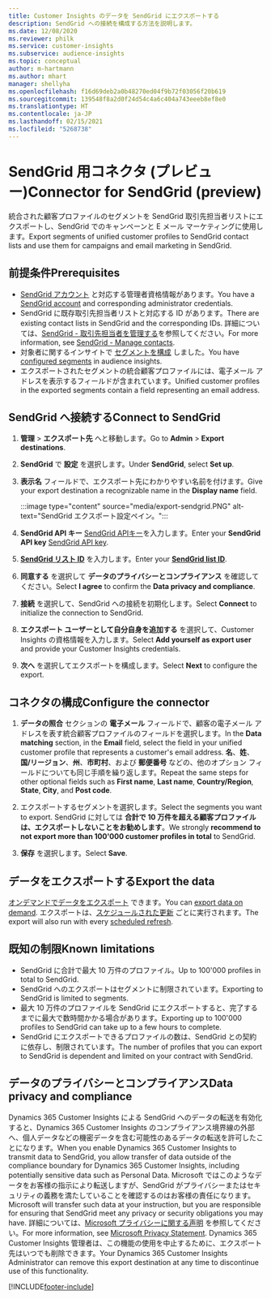 ```yaml
---
title: Customer Insights のデータを SendGrid にエクスポートする
description: SendGrid への接続を構成する方法を説明します。
ms.date: 12/08/2020
ms.reviewer: philk
ms.service: customer-insights
ms.subservice: audience-insights
ms.topic: conceptual
author: m-hartmann
ms.author: mhart
manager: shellyha
ms.openlocfilehash: f16d69deb2a0b48270ed04f9b72f03056f20b619
ms.sourcegitcommit: 139548f8a2d0f24d54c4a6c404a743eeeb8ef8e0
ms.translationtype: HT
ms.contentlocale: ja-JP
ms.lasthandoff: 02/15/2021
ms.locfileid: "5268738"
---
```

# <a name="connector-for-sendgrid-preview"></a><span data-ttu-id="52ba6-103">SendGrid 用コネクタ (プレビュー)</span><span class="sxs-lookup"><span data-stu-id="52ba6-103">Connector for SendGrid (preview)</span></span>

<span data-ttu-id="52ba6-104">統合された顧客プロファイルのセグメントを SendGrid 取引先担当者リストにエクスポートし、SendGrid でのキャンペーンと E メール マーケティングに使用します。</span><span class="sxs-lookup"><span data-stu-id="52ba6-104">Export segments of unified customer profiles to SendGrid contact lists and use them for campaigns and email marketing in SendGrid.</span></span> 

## <a name="prerequisites"></a><span data-ttu-id="52ba6-105">前提条件</span><span class="sxs-lookup"><span data-stu-id="52ba6-105">Prerequisites</span></span>

-   <span data-ttu-id="52ba6-106">[SendGrid アカウント](https://sendgrid.com/) と対応する管理者資格情報があります。</span><span class="sxs-lookup"><span data-stu-id="52ba6-106">You have a [SendGrid account](https://sendgrid.com/) and corresponding administrator credentials.</span></span>
-   <span data-ttu-id="52ba6-107">SendGrid に既存取引先担当者リストと対応する ID があります。</span><span class="sxs-lookup"><span data-stu-id="52ba6-107">There are existing contact lists in SendGrid and the corresponding IDs.</span></span> <span data-ttu-id="52ba6-108">詳細については、[SendGrid - 取引先担当者を管理する](https://sendgrid.com/docs/ui/managing-contacts/create-and-manage-contacts/#manage-contacts)を参照してください。</span><span class="sxs-lookup"><span data-stu-id="52ba6-108">For more information, see [SendGrid - Manage contacts](https://sendgrid.com/docs/ui/managing-contacts/create-and-manage-contacts/#manage-contacts).</span></span>
-   <span data-ttu-id="52ba6-109">対象者に関するインサイトで [セグメントを構成](segments.md) しました。</span><span class="sxs-lookup"><span data-stu-id="52ba6-109">You have [configured segments](segments.md) in audience insights.</span></span>
-   <span data-ttu-id="52ba6-110">エクスポートされたセグメントの統合顧客プロファイルには、電子メール アドレスを表示するフィールドが含まれています。</span><span class="sxs-lookup"><span data-stu-id="52ba6-110">Unified customer profiles in the exported segments contain a field representing an email address.</span></span>

## <a name="connect-to-sendgrid"></a><span data-ttu-id="52ba6-111">SendGrid へ接続する</span><span class="sxs-lookup"><span data-stu-id="52ba6-111">Connect to SendGrid</span></span>

1. <span data-ttu-id="52ba6-112">**管理** > **エクスポート先** へと移動します。</span><span class="sxs-lookup"><span data-stu-id="52ba6-112">Go to **Admin** > **Export destinations**.</span></span>

1. <span data-ttu-id="52ba6-113">**SendGrid** で **設定** を選択します。</span><span class="sxs-lookup"><span data-stu-id="52ba6-113">Under **SendGrid**, select **Set up**.</span></span>

1. <span data-ttu-id="52ba6-114">**表示名** フィールドで、エクスポート先にわかりやすい名前を付けます。</span><span class="sxs-lookup"><span data-stu-id="52ba6-114">Give your export destination a recognizable name in the **Display name** field.</span></span>

   :::image type="content" source="media/export-sendgrid.PNG" alt-text="SendGrid エクスポート設定ペイン。":::

1. <span data-ttu-id="52ba6-116">**SendGrid API キー** [SendGrid APIキー](https://sendgrid.com/docs/ui/account-and-settings/api-keys/)を入力します。</span><span class="sxs-lookup"><span data-stu-id="52ba6-116">Enter your **SendGrid API key** [SendGrid API key](https://sendgrid.com/docs/ui/account-and-settings/api-keys/).</span></span>

1. <span data-ttu-id="52ba6-117">**[SendGrid リスト ID](https://sendgrid.com/docs/ui/managing-contacts/create-and-manage-contacts/#manage-contacts)** を入力します。</span><span class="sxs-lookup"><span data-stu-id="52ba6-117">Enter your **[SendGrid list ID](https://sendgrid.com/docs/ui/managing-contacts/create-and-manage-contacts/#manage-contacts)**.</span></span>

1. <span data-ttu-id="52ba6-118">**同意する** を選択して **データのプライバシーとコンプライアンス** を確認してください。</span><span class="sxs-lookup"><span data-stu-id="52ba6-118">Select **I agree** to confirm the **Data privacy and compliance**.</span></span>

1. <span data-ttu-id="52ba6-119">**接続** を選択して、SendGrid への接続を初期化します。</span><span class="sxs-lookup"><span data-stu-id="52ba6-119">Select **Connect** to initialize the connection to SendGrid.</span></span>

1. <span data-ttu-id="52ba6-120">**エクスポート ユーザーとして自分自身を追加する** を選択して、Customer Insights の資格情報を入力します。</span><span class="sxs-lookup"><span data-stu-id="52ba6-120">Select **Add yourself as export user** and provide your Customer Insights credentials.</span></span>

1. <span data-ttu-id="52ba6-121">**次へ** を選択してエクスポートを構成します。</span><span class="sxs-lookup"><span data-stu-id="52ba6-121">Select **Next** to configure the export.</span></span>

## <a name="configure-the-connector"></a><span data-ttu-id="52ba6-122">コネクタの構成</span><span class="sxs-lookup"><span data-stu-id="52ba6-122">Configure the connector</span></span>

1. <span data-ttu-id="52ba6-123">**データの照合** セクションの **電子メール** フィールドで、顧客の電子メール アドレスを表す統合顧客プロファイルのフィールドを選択します。</span><span class="sxs-lookup"><span data-stu-id="52ba6-123">In the **Data matching** section, in the **Email** field, select the field in your unified customer profile that represents a customer's email address.</span></span> <span data-ttu-id="52ba6-124">**名**、**姓**、**国/リージョン**、**州**、**市町村**、および **郵便番号** などの、他のオプション フィールドについても同じ手順を繰り返します。</span><span class="sxs-lookup"><span data-stu-id="52ba6-124">Repeat the same steps for other optional fields such as **First name**, **Last name**, **Country/Region**, **State**, **City**, and **Post code**.</span></span>

1. <span data-ttu-id="52ba6-125">エクスポートするセグメントを選択します。</span><span class="sxs-lookup"><span data-stu-id="52ba6-125">Select the segments you want to export.</span></span> <span data-ttu-id="52ba6-126">SendGrid に対しては **合計で 10 万件を超える顧客プロファイルは、エクスポートしないことをお勧めします**。</span><span class="sxs-lookup"><span data-stu-id="52ba6-126">We strongly **recommend to not export more than 100'000 customer profiles in total** to SendGrid.</span></span> 

1. <span data-ttu-id="52ba6-127">**保存** を選択します。</span><span class="sxs-lookup"><span data-stu-id="52ba6-127">Select **Save**.</span></span>

## <a name="export-the-data"></a><span data-ttu-id="52ba6-128">データをエクスポートする</span><span class="sxs-lookup"><span data-stu-id="52ba6-128">Export the data</span></span>

<span data-ttu-id="52ba6-129">[オンデマンドでデータをエクスポート](export-destinations.md) できます。</span><span class="sxs-lookup"><span data-stu-id="52ba6-129">You can [export data on demand](export-destinations.md).</span></span> <span data-ttu-id="52ba6-130">エクスポートは、[スケジュールされた更新](system.md#schedule-tab) ごとに実行されます。</span><span class="sxs-lookup"><span data-stu-id="52ba6-130">The export will also run with every [scheduled refresh](system.md#schedule-tab).</span></span>

## <a name="known-limitations"></a><span data-ttu-id="52ba6-131">既知の制限</span><span class="sxs-lookup"><span data-stu-id="52ba6-131">Known limitations</span></span>

- <span data-ttu-id="52ba6-132">SendGrid に合計で最大 10 万件のプロファイル。</span><span class="sxs-lookup"><span data-stu-id="52ba6-132">Up to 100'000 profiles in total to SendGrid.</span></span>
- <span data-ttu-id="52ba6-133">SendGrid へのエクスポートはセグメントに制限されています。</span><span class="sxs-lookup"><span data-stu-id="52ba6-133">Exporting to SendGrid is limited to segments.</span></span>
- <span data-ttu-id="52ba6-134">最大 10 万件のプロファイルを SendGrid にエクスポートすると、完了するまでに最大で数時間かかる場合があります。</span><span class="sxs-lookup"><span data-stu-id="52ba6-134">Exporting up to 100'000 profiles to SendGrid can take up to a few hours to complete.</span></span> 
- <span data-ttu-id="52ba6-135">SendGrid にエクスポートできるプロファイルの数は、SendGrid との契約に依存し、制限されています。</span><span class="sxs-lookup"><span data-stu-id="52ba6-135">The number of profiles that you can export to SendGrid is dependent and limited on your contract with SendGrid.</span></span>

## <a name="data-privacy-and-compliance"></a><span data-ttu-id="52ba6-136">データのプライバシーとコンプライアンス</span><span class="sxs-lookup"><span data-stu-id="52ba6-136">Data privacy and compliance</span></span>

<span data-ttu-id="52ba6-137">Dynamics 365 Customer Insights による SendGrid へのデータの転送を有効化すると、Dynamics 365 Customer Insights のコンプライアンス境界線の外部へ、個人データなどの機密データを含む可能性のあるデータの転送を許可したことになります。</span><span class="sxs-lookup"><span data-stu-id="52ba6-137">When you enable Dynamics 365 Customer Insights to transmit data to SendGrid, you allow transfer of data outside of the compliance boundary for Dynamics 365 Customer Insights, including potentially sensitive data such as Personal Data.</span></span> <span data-ttu-id="52ba6-138">Microsoft ではこのようなデータをお客様の指示により転送しますが、SendGrid がプライバシーまたはセキュリティの義務を満たしていることを確認するのはお客様の責任になります。</span><span class="sxs-lookup"><span data-stu-id="52ba6-138">Microsoft will transfer such data at your instruction, but you are responsible for ensuring that SendGrid meet any privacy or security obligations you may have.</span></span> <span data-ttu-id="52ba6-139">詳細については、[Microsoft プライバシーに関する声明](https://go.microsoft.com/fwlink/?linkid=396732) を参照してください。</span><span class="sxs-lookup"><span data-stu-id="52ba6-139">For more information, see [Microsoft Privacy Statement](https://go.microsoft.com/fwlink/?linkid=396732).</span></span>
<span data-ttu-id="52ba6-140">Dynamics 365 Customer Insights 管理者は、この機能の使用を中止するために、エクスポート先はいつでも削除できます。</span><span class="sxs-lookup"><span data-stu-id="52ba6-140">Your Dynamics 365 Customer Insights Administrator can remove this export destination at any time to discontinue use of this functionality.</span></span>


[!INCLUDE[footer-include](../includes/footer-banner.md)]